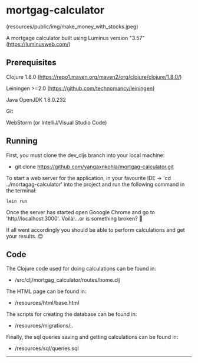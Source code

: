 # mortgag-calculator

(resources/public/img/make_money_with_stocks.jpeg)

A mortgage calculator built using Luminus version "3.57" (https://luminusweb.com/)

## Prerequisites

Clojure 1.8.0 (https://repo1.maven.org/maven2/org/clojure/clojure/1.8.0/)

Leiningen >=2.0 (https://github.com/technomancy/leiningen)

Java OpenJDK 1.8.0.232

Git

WebStorm (or IntelliJ/Visual Studio Code)

## Running

First, you must clone the dev_cljs branch into your local machine: 
* git clone https://github.com/yangaxnkohla/mortgag-calculator.git 

To start a web server for the application, in your favourite IDE -> 'cd ../mortagag-calculator' into the project and run the following command in the terminal:

    lein run 

Once the server has started open Gooogle Chrome and go to 'http//localhost:3000'. Voilà!...or is something broken? 👀

If all went accordingly you should be able to perform calculations and get your results. 😊

## Code

The Clojure code used for doing calculations can be found in: 
* /src/clj/mortgag_calculator/routes/home.clj

The HTML page can be found in: 
* /resources/html/base.html

The scripts for creating the database can be found in: 
* /resources/migrations/..

Finally, the sql queries saving and getting calculations can be found in: 
* /resources/sql/queries.sql
***
